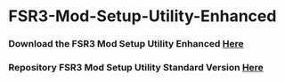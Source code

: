 # FSR3-Mod-Setup-Utility-Enhanced
### Download the FSR3 Mod Setup Utility Enhanced [Here](https://sharemods.com/tqsdof77sx6c/FSR3_v4.11.rar.html)

### Repository FSR3 Mod Setup Utility Standard Version [Here](https://github.com/P4TOLINO06/FSR3.0-Mod-Setup-Utility)
 